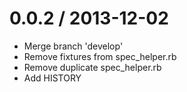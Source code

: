 
0.0.2 / 2013-12-02
==================

 * Merge branch 'develop'
 * Remove fixtures from spec_helper.rb
 * Remove duplicate spec_helper.rb
 * Add HISTORY
